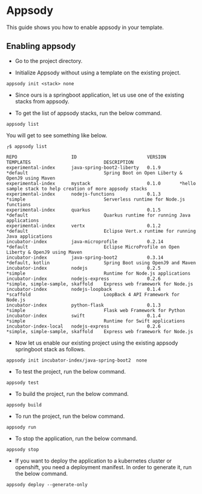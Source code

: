 # Appsody

This guide shows you how to enable appsody in your template.

## Enabling appsody

- Go to the project directory.

- Initialize Appsody without using a template on the existing project.

```
appsody init <stack> none
```

- Since ours is a springboot application, let us use one of the existing stacks from appsody.

- To get the list of appsody stacks, run the below command.

```
appsody list
```

You will get to see something like below.

```
┌$ appsody list

REPO                 	ID                       	VERSION  	TEMPLATES                       	DESCRIPTION
experimental-index   	java-spring-boot2-liberty	0.1.9    	*default                        	Spring Boot on Open Liberty & OpenJ9 using Maven
experimental-index   	mystack                  	0.1.0    	*hello                          	sample stack to help creation of more appsody stacks
experimental-index   	nodejs-functions         	0.1.3    	*simple                         	Serverless runtime for Node.js functions
experimental-index   	quarkus                  	0.1.5    	*default                        	Quarkus runtime for running Java applications
experimental-index   	vertx                    	0.1.2    	*default                        	Eclipse Vert.x runtime for running Java applications
incubator-index      	java-microprofile        	0.2.14   	*default                        	Eclipse MicroProfile on Open Liberty & OpenJ9 using Maven
incubator-index      	java-spring-boot2        	0.3.14   	*default, kotlin                	Spring Boot using OpenJ9 and Maven
incubator-index      	nodejs                   	0.2.5    	*simple                         	Runtime for Node.js applications
incubator-index      	nodejs-express           	0.2.6    	*simple, simple-sample, skaffold	Express web framework for Node.js
incubator-index      	nodejs-loopback          	0.1.4    	*scaffold                       	LoopBack 4 API Framework for Node.js
incubator-index      	python-flask             	0.1.3    	*simple                         	Flask web Framework for Python
incubator-index      	swift                    	0.1.4    	*simple                         	Runtime for Swift applications
incubator-index-local	nodejs-express           	0.2.6    	*simple, simple-sample, skaffold	Express web framework for Node.js
```

- Now let us enable our existing project using the existing appsody springboot stack as follows.

```
appsody init incubator-index/java-spring-boot2  none
```

- To test the project, run the below command.

```
appsody test
```

- To build the project, run the below command.

```
appsody build
```

- To run the project, run the below command.

```
appsody run
```

- To stop the application, run the below command.

```
appsody stop
```

- If you want to deploy the application to a kubernetes cluster or openshift, you need a deployment manifest. In order to generate it, run the below command.

```
appsody deploy --generate-only
```

